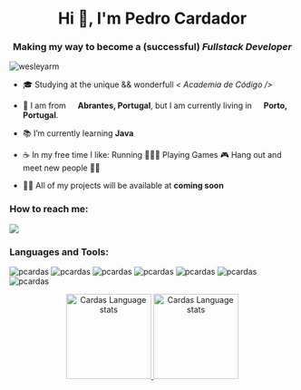 <h1 align="center">Hi 👋, I'm Pedro Cardador</h1>
<h3 align="center">Making my way to become a (successful) <i>Fullstack Developer</i> </h3>

<p align="left"> <img src="https://komarev.com/ghpvc/?username=pcardas&label=Profile%20views&color=0e75b6&style=flat" alt="wesleyarm" /> </p>

- 🎓 Studying at the unique && wonderfull <i>< Academia de Código /></i>

- 📍 I am from <img src="https://cdn-icons-png.flaticon.com/512/3909/3909361.png" width="13"/> <b>Abrantes, Portugal</b>, but I am currently living in <img src="https://cdn-icons-png.flaticon.com/512/3909/3909361.png" width="13"/> <b>Porto, Portugal</b>.

- 📚 I’m currently learning **Java**

- ☕ In my free time I like: Running 🏃🏼‍♂️ Playing Games 🎮 Hang out and meet new people 🕺🏻

- 👨‍💻 All of my projects will be available at **coming soon**

<h3 align="left">How to reach me:</h3>

<div> 
  <a href="https://www.linkedin.com/in/thepedrocardador" target="_blank"><img src="https://img.shields.io/badge/-LinkedIn-%230077B5?style=for-the-badge&logo=linkedin&logoColor=white" target="_blank"></a>
</div> 

<h3 align="left">Languages and Tools:</h3>

<p>
  <img src="https://img.shields.io/badge/JavaScript-F7DF1E?style=for-the-badge&logo=javascript&logoColor=black" alt="pcardas" />
  <img src="https://img.shields.io/badge/HTML5-E34F26?style=for-the-badge&logo=html5&logoColor=white" alt="pcardas" />
  <img src="https://img.shields.io/badge/CSS3-1572B6?style=for-the-badge&logo=css3&logoColor=white" alt="pcardas" />
  <img src="https://img.shields.io/badge/java-%23ED8B00.svg?style=for-the-badge&logo=java&logoColor=white" alt="pcardas" />
  <img src="https://img.shields.io/badge/IntelliJIDEA-000000.svg?style=for-the-badge&logo=intellij-idea&logoColor=white" alt="pcardas" />
  <img src="https://img.shields.io/badge/Visual_Studio_Code-0078D4?style=for-the-badge&logo=visual%20studio%20code&logoColor=white" alt="pcardas" />
  <img src="https://img.shields.io/badge/GIT-E44C30?style=for-the-badge&logo=git&logoColor=white" alt="pcardas" />
</p>

<div align="center">
  <a href="https://github.com/pcardas">
  <img height="150em" src="https://github-readme-stats.vercel.app/api/top-langs/?username=pcardas&count_private=true&theme=dark&layout=compact" alt="Cardas Language stats" />
  <img height="150em" src="https://github-readme-stats.vercel.app/api?username=pcardas&theme=dark&show_icons=true&count_private=true" alt="Cardas Language stats" />
</div>
